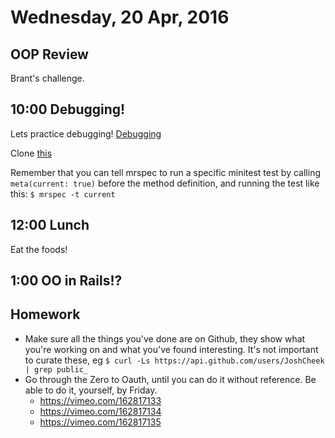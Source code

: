 Wednesday, 20 Apr, 2016
=======================

OOP Review
----------

Brant's challenge.

10:00 Debugging!
----------------

Lets practice debugging!
[Debugging](https://github.com/turingschool/lesson_plans/blob/master/ruby_01-object_oriented_programming_with_ruby/debugging.markdown)

Clone [this](https://github.com/turingschool-examples/erroneous_creatures)

Remember that you can tell mrspec to run a specific minitest test by calling
`meta(current: true)` before the method definition, and running the test like this:
`$ mrspec -t current`


12:00 Lunch
-----------

Eat the foods!


1:00 OO in Rails!?
------------------

Homework
--------

* Make sure all the things you've done are on Github,
  they show what you're working on and what you've found interesting.
  It's not important to curate these, eg
  `$ curl -Ls https://api.github.com/users/JoshCheek | grep public_`
* Go through the Zero to Oauth, until you can do it without reference.  Be able to do it, yourself, by Friday.
  * https://vimeo.com/162817133
  * https://vimeo.com/162817134
  * https://vimeo.com/162817135

